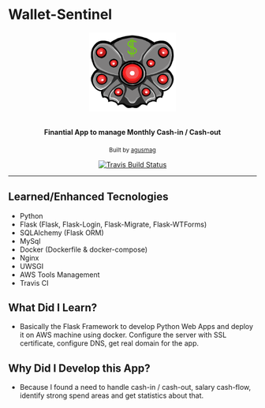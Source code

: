 # Wallet-Sentinel
<div align="center">
  <a href="https://mywalletsentinel.com"><img src="flaskapp/app/static/assets/wallet_sentinel_logo_v2.png" alt="Wallet Sentinel logo" height="160"></a>
  <br>
  <br>
  <p>
      <b>Finantial App to manage Monthly Cash-in / Cash-out</b>
  </p>
  <p>
    <sub>Built by
      <a href="https://github.com/agusmag">agusmag</a>
    </sub>
  </p>
  
  [![Travis Build Status](https://travis-ci.org/agusmag/wallet-sentinel.svg?branch=master)](https://travis-ci.org/agusmag/wallet-sentinel)
</div>

---

## Learned/Enhanced Tecnologies
* Python
* Flask (Flask, Flask-Login, Flask-Migrate, Flask-WTForms)
* SQLAlchemy (Flask ORM)
* MySql
* Docker (Dockerfile & docker-compose)
* Nginx
* UWSGI
* AWS Tools Management
* Travis CI

## What Did I Learn? 

* Basically the Flask Framework to develop Python Web Apps and deploy it on AWS machine using docker. Configure the server with SSL certificate, configure DNS, get real domain for the app. 

## Why Did I Develop this App?
* Because I found a need to handle cash-in / cash-out, salary cash-flow, identify strong spend areas and get statistics about that.

